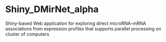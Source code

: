 # Shiny_DMirNet_alpha
Shiny-based Web application for exploring direct microRNA-mRNA associations from expression profiles that supports parallel processing on cluster of computers
